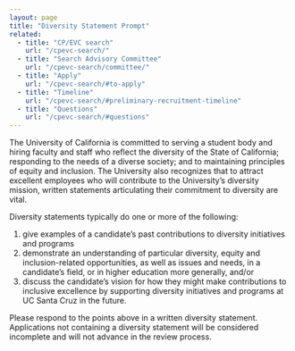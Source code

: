 ```yaml
---
layout: page
title: "Diversity Statement Prompt"
related:
  - title: "CP/EVC search"
    url: "/cpevc-search/"
  - title: "Search Advisory Committee"
    url: "/cpevc-search/committee/"
  - title: "Apply"
    url: "/cpevc-search/#to-apply"
  - title: "Timeline"
    url: "/cpevc-search/#preliminary-recruitment-timeline"
  - title: "Questions"
    url: "/cpevc-search/#questions"    
---
```


The University of California is committed to serving a student body and hiring faculty and staff who reflect the diversity of the State of California; responding to the needs of a diverse society; and to maintaining principles of equity and inclusion. The University also recognizes that to attract excellent employees who will contribute to the University’s diversity mission, written statements articulating their commitment to diversity are vital.

Diversity statements typically do one or more of the following:

1. give examples of a candidate’s past contributions to diversity initiatives and programs
2. demonstrate an understanding of particular diversity, equity and inclusion-related opportunities, as well as issues and needs, in a candidate’s field, or in higher education more generally, and/or 
3. discuss the candidate’s vision for how they might make contributions to inclusive excellence by supporting diversity initiatives and programs at UC Santa Cruz in the future.

Please respond to the points above in a written diversity statement. Applications not containing a diversity statement will be considered incomplete and will not advance in the review process. 
